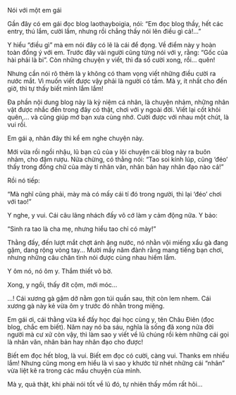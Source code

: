 Nói với một em gái

Gần đây có em gái đọc blog laothayboigia, nói: “Em đọc blog thầy, hết các entry, thú lắm, cười lắm, nhưng rồi chẳng thấy nói lên điều gì cả!...”

Y hiểu “điều gì” mà em nói đây có lẽ là cái để đọng. Về điểm này y hoàn toàn đồng ý với em. Trước đây vài người cũng từng nói với y, rằng: “Gốc của hài phải là bi”. Còn những chuyện y viết, thì đa số cười xong, rồi... quên!

Nhưng cần nói rõ thêm là y không có tham vọng viết những điều cười ra nước mắt. Vì muốn viết được vậy phải là người có tầm. Mà y, ít nhất cho đến giờ, thì tự thấy biết mình lắm lắm!

Đa phần nội dung blog này là kỷ niệm cá nhân, là chuyện nhảm, những nhân vật được nhắc đến trong đây có thật, chơi với y ngoài đời. Viết lại cốt khỏi quên,... và cũng giúp mớ bạn xưa cùng nhớ. Cười được với nhau một chút, là vui rồi.

Em gái ạ, nhân đây thì kể em nghe chuyện này.

Mới vừa rồi ngồi nhậu, lũ bạn cũ của y lôi chuyện cái blog này ra buôn nhảm, cho đậm rượu. Nửa chừng, có thằng nói: “Tao soi kính lúp, cũng ‘đéo’ thấy trong đống chữ của mày tí nhân văn, nhân bản hay nhân đạo nào cả!”

Rồi nó tiếp:

“Mà nghĩ cũng phải, mày mà có mấy cái tí đó trong người, thì lại ‘đéo’ chơi với tao!”

Y nghe, y vui. Cái câu lãng nhách đấy vô cớ làm y cảm động nữa. Y bảo:

“Sinh ra tao là cha mẹ, nhưng hiểu tao chỉ có mày!”

Thằng đấy, đến lượt mắt chợt ánh ậng nước, nó nhằn vội miếng xẩu gà đang gặm, dang rộng vòng tay... Mười mấy năm đành rằng mang tiếng bạn chơi, nhưng những câu chân tình nói được cùng nhau hiếm lắm.

Y ôm nó, nó ôm y. Thắm thiết vô bờ.

Xong, y ngồi, thấy đít cộm, mới móc...

...! Cái xương gà gặm dở nằm gọn túi quần sau, thịt còn lem nhem. Cái xương gà này kẻ vừa ôm y trước đó nhằn trong miệng.

Em gái ơi, cái thằng vừa kể đấy học đại học cùng y, tên Châu Điên (đọc blog, chắc em biết). Năm nay nó ba sáu, nghĩa là sống đã xong nửa đời người mà cư xử còn vậy, thì làm sao y viết về lũ chúng rồi kèm những cái gọi là nhân văn, nhân bản hay nhân đạo cho được!

Biết em đọc hết blog, là vui. Biết em đọc có cười, càng vui. Thanks em nhiều lắm! Nhưng cũng mong em hiểu là vì sao y khước từ nhét những cái “nhân” vừa liệt kê ra trong các mẩu chuyện của mình.

Mà y, quả thật, khi phải nói tốt về lũ đó, tự nhiên thấy mồm rất hôi...
